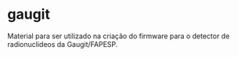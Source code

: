 # gaugit

Material para ser utilizado na criação do firmware para o detector de radionuclideos da Gaugit/FAPESP.
